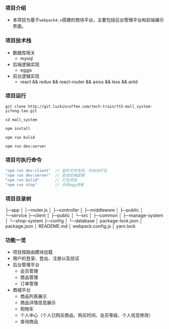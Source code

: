### 项目介绍
- 本项目为基于`webpack4.x`搭建的商场平台，主要包括后台管理平台和前端展示界面。
### 项目技术栈
- 数据库相关
  - mysql
- 后端逻辑实现
  - eggjs
- 前台逻辑实现
  - react && redux && react-router && axios && less && antd
### 项目运行
```
git clone http://git.luckincoffee.com/tech-train/tt5-mall_system-yifeng.tao.git

cd mall_system

npm install

npm run bulid

npm run dev:server  

```
### 项目可执行命令
```javascript
"npm run dev:client"  // 监听文件改变，并自动打包
"npm run dev:server"  // 启动后端逻辑
"npm run bulid"       // 打包项目
"npm run stop"        // 杀死egg进程
```
### 项目目录树
├─app
│  │─router.js
│  ├─controller
│  ├─middleware
│  ├─public
│  └─service
├─client
│  ├─public
│  └─src
│      ├─common
│      ├─manage-system
│      └─shop-system
├─config
│
└─database
│  package-lock.json
│  package.json
│  READEME.md
│  webpack.config.js
│  yarn.lock

### 功能一览
- 项目按路由模块加载
- 用户的登录、登出、注册以及验证
- 后台管理平台
  - 会员管理
  - 商品管理
  - 订单管理
- 商城平台
  - 商品列表展示
  - 商品详情信息展示
  - 购物车
  - 个人中心（个人已购买商品、购买时间、会员等级、个人信息修改）
  - 查询商品
